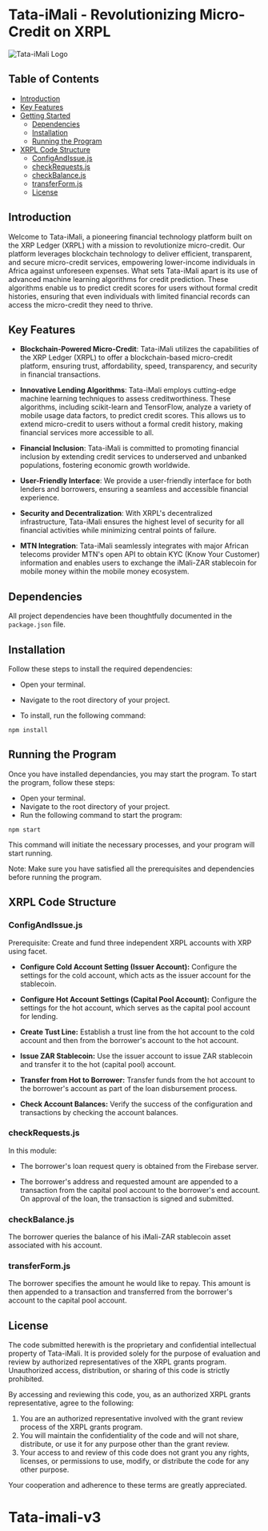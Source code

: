 # Tata-iMali - Revolutionizing Micro-Credit on XRPL

![Tata-iMali Logo](./src/Branding/Tata-iMali-logo-colour-transparent.png)

## Table of Contents

- [Introduction](#introduction)
- [Key Features](#key-features)
- [Getting Started](#getting-started)
  - [Dependencies](#dependencies)
  - [Installation](#installation)
  - [Running the Program](#running-the-program)
- [XRPL Code Structure](#xrpl-code-structure)
  - [ConfigAndIssue.js](#xrpl-configuration-xrpl-configjs)
  - [checkRequests.js](#checkrequestsjs)
  - [checkBalance.js](#checkbalancejs)
  - [transferForm.js](#transferformjs)
  - [License](#License)

## Introduction

Welcome to Tata-iMali, a pioneering financial technology platform built on the XRP Ledger (XRPL) with a mission to revolutionize micro-credit. Our platform leverages blockchain technology to deliver efficient, transparent, and secure micro-credit services, empowering lower-income individuals in Africa against unforeseen expenses. What sets Tata-iMali apart is its use of advanced machine learning algorithms for credit prediction. These algorithms enable us to predict credit scores for users without formal credit histories, ensuring that even individuals with limited financial records can access the micro-credit they need to thrive.

## Key Features

- **Blockchain-Powered Micro-Credit**: Tata-iMali utilizes the capabilities of the XRP Ledger (XRPL) to offer a blockchain-based micro-credit platform, ensuring trust, affordability, speed, transparency, and security in financial transactions.

- **Innovative Lending Algorithms**: Tata-iMali employs cutting-edge machine learning techniques to assess creditworthiness. These algorithms, including scikit-learn and TensorFlow, analyze a variety of mobile usage data factors, to predict credit scores. This allows us to extend micro-credit to users without a formal credit history, making financial services more accessible to all.

- **Financial Inclusion**: Tata-iMali is committed to promoting financial inclusion by extending credit services to underserved and unbanked populations, fostering economic growth worldwide.

- **User-Friendly Interface**: We provide a user-friendly interface for both lenders and borrowers, ensuring a seamless and accessible financial experience.

- **Security and Decentralization**: With XRPL's decentralized infrastructure, Tata-iMali ensures the highest level of security for all financial activities while minimizing central points of failure.

- **MTN Integration**: Tata-iMali seamlessly integrates with major African telecoms provider MTN's open API to obtain KYC (Know Your Customer) information and enables users to exchange the iMali-ZAR stablecoin for mobile money within the mobile money ecosystem.

## Dependencies

All project dependencies have been thoughtfully documented in the `package.json` file.

## Installation

Follow these steps to install the required dependencies:

- Open your terminal.

- Navigate to the root directory of your project.

- To install, run the following command:

```shell
npm install
```

## Running the Program

Once you have installed dependancies, you may start the program. To start the program, follow these steps:

- Open your terminal.
- Navigate to the root directory of your project.
- Run the following command to start the program:

```shell
npm start
```

This command will initiate the necessary processes, and your program will start running.

Note: Make sure you have satisfied all the prerequisites and dependencies before running the program.

## XRPL Code Structure

### ConfigAndIssue.js

Prerequisite: Create and fund three independent XRPL accounts with XRP using facet.

- **Configure Cold Account Setting (Issuer Account):** Configure the settings for the cold account, which acts as the issuer account for the stablecoin.

- **Configure Hot Account Settings (Capital Pool Account):** Configure the settings for the hot account, which serves as the capital pool account for lending.

- **Create Tust Line:** Establish a trust line from the hot account to the cold account and then from the borrower's account to the hot account.

- **Issue ZAR Stablecoin:** Use the issuer account to issue ZAR stablecoin and transfer it to the hot (capital pool) account.

- **Transfer from Hot to Borrower:** Transfer funds from the hot account to the borrower's account as part of the loan disbursement process.

- **Check Account Balances:** Verify the success of the configuration and transactions by checking the account balances.

### checkRequests.js

In this module:

- The borrower's loan request query is obtained from the Firebase server.

- The borrower's address and requested amount are appended to a transaction from the capital pool account to the borrower's end account. On approval of the loan, the transaction is signed and submitted.

### checkBalance.js

The borrower queries the balance of his iMali-ZAR stablecoin asset associated with his account.

### transferForm.js

The borrower specifies the amount he would like to repay. This amount is then appended to a transaction and transferred from the borrower's account to the capital pool account.

## License

The code submitted herewith is the proprietary and confidential intellectual property of Tata-iMali. It is provided solely for the purpose of evaluation and review by authorized representatives of the XRPL grants program. Unauthorized access, distribution, or sharing of this code is strictly prohibited.

By accessing and reviewing this code, you, as an authorized XRPL grants representative, agree to the following:

1. You are an authorized representative involved with the grant review process of the XRPL grants program.
2. You will maintain the confidentiality of the code and will not share, distribute, or use it for any purpose other than the grant review.
3. Your access to and review of this code does not grant you any rights, licenses, or permissions to use, modify, or distribute the code for any other purpose.

Your cooperation and adherence to these terms are greatly appreciated.
# Tata-imali-v3
